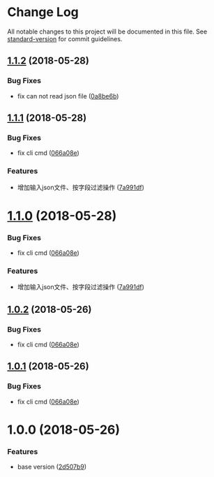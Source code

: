 # Change Log

All notable changes to this project will be documented in this file. See [standard-version](https://github.com/conventional-changelog/standard-version) for commit guidelines.

<a name="1.1.2"></a>
## [1.1.2](https://github.com/binsee/e-lang-tool/compare/v1.1.1...v1.1.2) (2018-05-28)


### Bug Fixes

* fix can not read json file ([0a8be6b](https://github.com/binsee/e-lang-tool/commit/0a8be6b))



<a name="1.1.1"></a>
## [1.1.1](https://github.com/binsee/e-lang-tool/compare/1.0.0...1.1.1) (2018-05-28)


### Bug Fixes

* fix cli cmd ([066a08e](https://github.com/binsee/e-lang-tool/commit/066a08e))


### Features

* 增加输入json文件、按字段过滤操作 ([7a991df](https://github.com/binsee/e-lang-tool/commit/7a991df))



<a name="1.1.0"></a>
# [1.1.0](https://github.com/binsee/e-lang-tool/compare/1.0.0...1.1.0) (2018-05-28)


### Bug Fixes

* fix cli cmd ([066a08e](https://github.com/binsee/e-lang-tool/commit/066a08e))


### Features

* 增加输入json文件、按字段过滤操作 ([7a991df](https://github.com/binsee/e-lang-tool/commit/7a991df))



<a name="1.0.2"></a>
## [1.0.2](https://github.com/binsee/e-lang-tool/compare/1.0.0...1.0.2) (2018-05-26)


### Bug Fixes

* fix cli cmd ([066a08e](https://github.com/binsee/e-lang-tool/commit/066a08e))



<a name="1.0.1"></a>
## [1.0.1](https://github.com/binsee/e-lang-tool/compare/1.0.0...1.0.1) (2018-05-26)


### Bug Fixes

* fix cli cmd ([066a08e](https://github.com/binsee/e-lang-tool/commit/066a08e))



<a name="1.0.0"></a>
# 1.0.0 (2018-05-26)


### Features

* base version ([2d507b9](https://github.com/binsee/e-lang-tool/commit/2d507b9))



